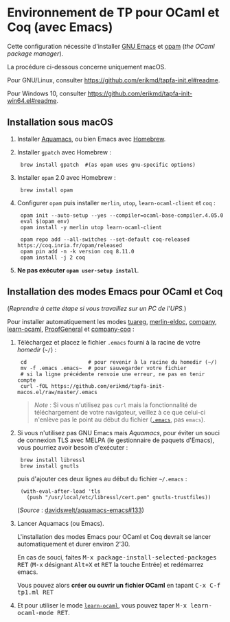 # Environnement de TP pour OCaml et Coq (avec Emacs)

Cette configuration nécessite d'installer [GNU
Emacs](https://www.gnu.org/software/emacs/) et
[opam](https://ocaml.org/) (*the OCaml package manager*).

La procédure ci-dessous concerne uniquement macOS.

Pour GNU/Linux, consulter
<https://github.com/erikmd/tapfa-init.el#readme>.

Pour Windows 10, consulter
<https://github.com/erikmd/tapfa-init-win64.el#readme>.

## Installation sous macOS

1. Installer [Aquamacs](http://aquamacs.org/), ou bien Emacs avec
   [Homebrew](https://brew.sh/).

1. Installer `gpatch` avec Homebrew :

        brew install gpatch  #(as opam uses gnu-specific options)

1. Installer `opam` 2.0 avec Homebrew :

        brew install opam

1. Configurer `opam` puis installer `merlin`, `utop`,
   `learn-ocaml-client` et `coq` :

        opam init --auto-setup --yes --compiler=ocaml-base-compiler.4.05.0
        eval $(opam env)
        opam install -y merlin utop learn-ocaml-client
        
        opam repo add --all-switches --set-default coq-released https://coq.inria.fr/opam/released
        opam pin add -n -k version coq 8.11.0
        opam install -j 2 coq

1. **Ne pas exécuter `opam user-setup install`**.

## Installation des modes Emacs pour OCaml et Coq

(*Reprendre à cette étape si vous travaillez sur un PC de l'UPS.*)

Pour installer automatiquement les modes
[tuareg](https://github.com/ocaml/tuareg),
[merlin-eldoc](https://github.com/Khady/merlin-eldoc),
[company](https://github.com/company-mode/company-mode),
[learn-ocaml](https://github.com/pfitaxel/learn-ocaml.el),
[ProofGeneral](https://github.com/ProofGeneral/PG) et
[company-coq](https://github.com/cpitclaudel/company-coq) :

1. Téléchargez et placez le fichier `.emacs` fourni à la racine de
   votre *homedir* (`~/`) :

        cd                    # pour revenir à la racine du homedir (~/)
        mv -f .emacs .emacs~  # pour sauvegarder votre fichier
        # si la ligne précédente renvoie une erreur, ne pas en tenir compte
        curl -fOL https://github.com/erikmd/tapfa-init-macos.el/raw/master/.emacs

    > *Note* : Si vous n'utilisez pas `curl` mais la fonctionnalité de
    > téléchargement de votre navigateur, veillez à ce que celui-ci
    > n'enlève pas le point au début du fichier
    > ([`.emacs`](https://github.com/erikmd/tapfa-init-macos.el/raw/master/.emacs),
    > pas `emacs`).

1. Si vous n'utilisez pas GNU Emacs mais *Aquamacs*, pour éviter un
   souci de connexion TLS avec MELPA (le gestionnaire de paquets
   d'Emacs), vous pourriez avoir besoin d'exécuter :

        brew install libressl
        brew install gnutls

    puis d'ajouter ces deux lignes au début du fichier `~/.emacs` :

        (with-eval-after-load 'tls
          (push "/usr/local/etc/libressl/cert.pem" gnutls-trustfiles))

    (*Source* : [davidswelt/aquamacs-emacs#133](https://github.com/davidswelt/aquamacs-emacs/issues/133))

1. Lancer Aquamacs (ou Emacs).

    L'installation des modes Emacs pour OCaml et Coq devrait se lancer
    automatiquement et durer environ 2'30.

    En cas de souci, faites
    <kbd>M-x package-install-selected-packages RET</kbd>
    (<kbd>M-x</kbd> désignant <kbd>Alt+X</kbd>
    et <kbd>RET</kbd> la touche Entrée) et redémarrez emacs.

    Vous pouvez alors **créer ou ouvrir un fichier OCaml** en tapant
    <kbd>C-x C-f tp1.ml RET</kbd>

1. Et pour utiliser le mode
   [`learn-ocaml`](https://github.com/pfitaxel/learn-ocaml.el#usage),
   vous pouvez taper <kbd>M-x learn-ocaml-mode RET</kbd>.
